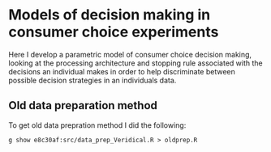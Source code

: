 # Models of decision making in consumer choice experiments

Here I develop a parametric model of consumer choice decision making, looking at the processing architecture and stopping rule associated with the decisions an individual makes in order to help discriminate between possible decision strategies in an individuals data.

## Old data preparation method

To get old data prepration method I did the following:

`g show e8c30af:src/data_prep_Veridical.R > oldprep.R`
